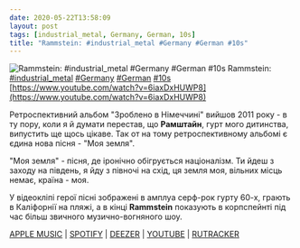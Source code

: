 ```yaml
---
date: 2020-05-22T13:58:09
layout: post
tags: [industrial_metal, Germany, German, 10s]
title: "Rammstein: #industrial_metal #Germany #German #10s"
---
```

![Rammstein: #industrial_metal #Germany #German #10s](https://i.ytimg.com/vi/6iaxDxHUWP8/maxresdefault.jpg)
Rammstein: [#industrial_metal](/tags/#industrial_metal) [#Germany](/tags/#Germany) [#German](/tags/#German) [#10s](/tags/#10s) [https://www.youtube.com/watch?v=6iaxDxHUWP8](https://www.youtube.com/watch?v=6iaxDxHUWP8)

Ретроспективний альбом &quot;Зроблено в Німеччині&quot; вийшов 2011 року - в ту пору, коли я й думати перестав, що **Рамштайн**, гурт мого дитинства, випустить ще щось цікаве. Так от на тому ретроспективному альбомі є єдина нова пісня - &quot;Моя земля&quot;.

&quot;Моя земля&quot; - пісня, де іронічно обігрується націоналізм. Ти йдеш з заходу на південь, я йду з півночі на схід, ця земля моя, вільних місць немає, країна - моя.

У відеокліпі герої пісні зображені в амплуа серф-рок гурту 60-х, грають в Каліфорнії на пляжі, а в кінці **Rammstein** показують в корпспейнті під час більш звичного музично-вогняного шоу.

[APPLE MUSIC](https://music.apple.com/us/album/mein-land-ep/479060660) | [SPOTIFY](https://open.spotify.com/album/7DlkDvsOE2qYTMDCKOC9q8) | [DEEZER](https://www.deezer.com/album/1336799?utm_source=deezer&amp;utm_content=album-1336799&amp;utm_term=1601611822_1590145018&amp;utm_medium=web) | [YOUTUBE](https://www.youtube.com/playlist?list=PLHNJ-KVQOW-Lm5ggblo1x8bfC8RVZZo3I) | [RUTRACKER](https://rutracker.org/forum/viewtopic.php?t=5732323)